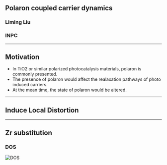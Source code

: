 ## Polaron coupled carrier dynamics
### Liming Liu
### INPC
---
## Motivation
- In TiO2 or similar polarized photocatalysis materials, polaron is commonly presented.
- The presence of polaron would affect the realaxation pathways of photo induced carriers.
- At the mean time, the state of polaron would be altered.
---
## Induce Local Distortion
---
## Zr substitution
### DOS
![DOS](http://wx2.sinaimg.cn/mw690/006VaKrygy1fxus7yhh04j31400u0794.jpg)
